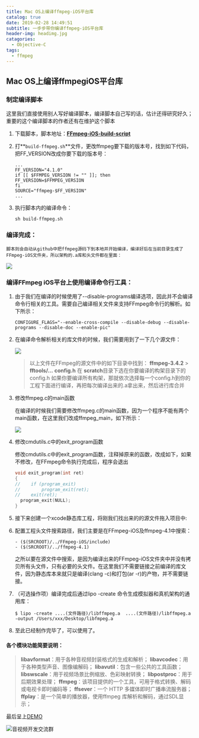 ```yaml
---
title: Mac OS上编译ffmpeg-iOS平台库
catalog: true
date: 2019-02-28 14:49:51
subtitle: 一步步带你编译ffmpeg-iOS平台库
header-img: headimg.jpg
catagories:
  - Objective-C
tags:
  - ffmpeg
---
```


## Mac OS上编译ffmpegiOS平台库

### 制定编译脚本

这里我们直接使用别人写好编译脚本，编译脚本自己写的话，估计还得研究好久；重要的这个编译脚本的作者还有在维护这个脚本

1. 下载脚本，脚本地址：[**FFmpeg-iOS-build-script**](https://github.com/kewlbear/FFmpeg-iOS-build-script)

2. 打**`build-ffmpeg.sh`**文件，更改ffmpeg要下载的版本号，找到如下代码，把FF_VERSION改成你要下载的版本号：

   ```
   ...
   FF_VERSION="4.1.0"
   if [[ $FFMPEG_VERSION != "" ]]; then
   FF_VERSION=$FFMPEG_VERSION
   fi
   SOURCE="ffmpeg-$FF_VERSION"
   ...
   ```

3. 执行脚本内的编译命令：

   ```
   sh build-ffmpeg.sh
   ```

### 编译完成：

```
脚本则会自动从github中把ffmpeg源码下到本地并开始编译，编译好后在当前目录生成了FFmpeg-iOS文件夹，所以架构的.a库和头文件都在里面：
```

![](https://blogimage-1257063273.cos.ap-guangzhou.myqcloud.com/20190228112843.png)

### 编译FFmpeg iOS平台上使用编译命令行工具：

1. 由于我们在编译的时候使用了--disable-programs编译选项，因此并不会编译命令行相关的工具。需要自己编译相关文件来支持FFmpeg命令行的解析。如下所示：

   ```
   CONFIGURE_FLAGS="--enable-cross-compile --disable-debug --disable-programs --disable-doc --enable-pic"
   ```

2. 在编译命令解析相关的库文件的时候，我们需要用到了一下几个源文件：

   ![](https://blogimage-1257063273.cos.ap-guangzhou.myqcloud.com/20190228113912.png)

   > 以上文件在FFmpeg的源文件中的如下目录中找到：
   > **ffmpeg-3.4.2** > **fftools/...**
   > **config.h** 在 **scratch**目录下选在你要编译的构架目录下的config.h
   > 如果你要编译所有构架，那就依次选择每一个config.h到你的工程下面进行编译，再把每次编译出来的.a拿出来，然后进行库合并

3. 修改ffmpeg.c的main函数

   在编译的时候我们需要修改ffmpeg.c的main函数，因为一个程序不能有两个main函数，在这里我们改成ffmpeg_main，如下所示：

   ![](https://blogimage-1257063273.cos.ap-guangzhou.myqcloud.com/20190228114202.png)

4. 修改cmdutils.c中的exit_program函数

   修改cmdutils.c中的exit_program函数，注释掉原来的函数，改成如下，如果不修改，在FFmpeg命令执行完成后，程序会退出

   ```c++
   void exit_program(int ret)
   {
   //    if (program_exit)
   //        program_exit(ret);
   //    exit(ret);
     program_exit(NULL);
   }
   ```

5. 接下来创建一个xcode静态库工程，将刚我们找出来的的源文件拖入项目中:

6. 配置工程头文件搜索路径，我们主要是在FFmpeg-iOS及ffmpeg-4.1中搜索：

   ```
   - ($(SRCROOT)/../FFmpeg-iOS/include)
   - ($(SRCROOT)/../ffmpeg-4.1)
   ```

   之所以要在源文件中搜索，是因为编译出来的FFmpeg-iOS文件夹中并没有拷贝所有头文件，只有必要的头文件。在这里我们不需要链接之前编译的库文件，因为静态库本来就只是编译(clang -c)和打包(ar -r)的产物，并不需要链接。

7. （可选操作项）编译完成后通过lipo -create 命令生成模拟器和真机架构的通用库：

   ```
   $ lipo -create ....(文件路径)/libffmpeg.a  ....(文件路径)/libffmpeg.a -output /Users/xxx/Desktop/libfmpeg.a
   ```

8. 至此已经制作完毕了，可以使用了。

#### 各个模块功能简要说明：

> **libavformat**：用于各种音视频封装格式的生成和解析；
> **libavcodec**：用于各种类型声音、图像编解码；
> **libavutil**：包含一些公共的工具函数；
> **libswscale**：用于视频场景比例缩放、色彩映射转换；
> **libpostproc**：用于后期效果处理；
> **ffmpeg**：该项目提供的一个工具，可用于格式转换、解码或电视卡即时编码等；
> **ffsever**：一个 HTTP 多媒体即时广播串流服务器；
> **ffplay**：是一个简单的播放器，使用ffmpeg 库解析和解码，通过SDL显示；



最后呈上[DEMO](https://github.com/nenhall/NHFFmpeg)

![音视频开发交流群](http://upload-images.jianshu.io/upload_images/2443108-dd53439eb3250dd1?imageMogr2/auto-orient/strip%7CimageView2/2/w/240)